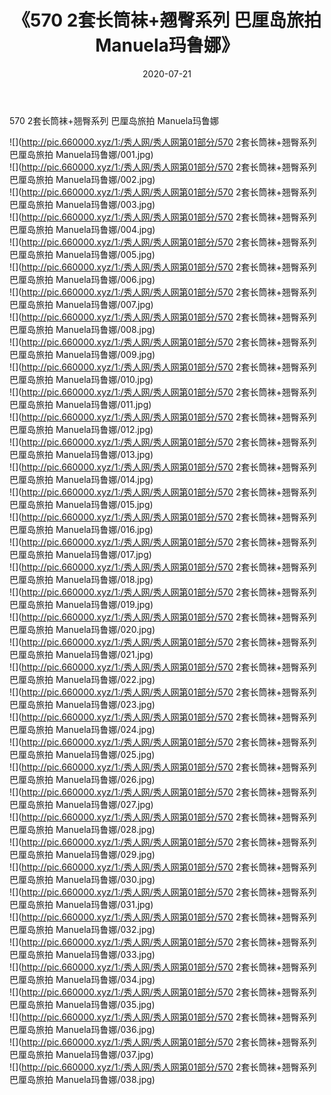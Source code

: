 ﻿---
layout: post
title:  《570 2套长筒袜+翘臀系列 巴厘岛旅拍 Manuela玛鲁娜》
date:   2020-07-21
img: http://pic.660000.xyz/1:/秀人网/秀人网第01部分/570 2套长筒袜+翘臀系列 巴厘岛旅拍 Manuela玛鲁娜/000.jpg
categories: [美女, 清纯, 唯美]
---

570 2套长筒袜+翘臀系列 巴厘岛旅拍 Manuela玛鲁娜

  ![](http://pic.660000.xyz/1:/秀人网/秀人网第01部分/570 2套长筒袜+翘臀系列 巴厘岛旅拍 Manuela玛鲁娜/001.jpg) <br> ![](http://pic.660000.xyz/1:/秀人网/秀人网第01部分/570 2套长筒袜+翘臀系列 巴厘岛旅拍 Manuela玛鲁娜/002.jpg) <br> ![](http://pic.660000.xyz/1:/秀人网/秀人网第01部分/570 2套长筒袜+翘臀系列 巴厘岛旅拍 Manuela玛鲁娜/003.jpg) <br> ![](http://pic.660000.xyz/1:/秀人网/秀人网第01部分/570 2套长筒袜+翘臀系列 巴厘岛旅拍 Manuela玛鲁娜/004.jpg) <br> ![](http://pic.660000.xyz/1:/秀人网/秀人网第01部分/570 2套长筒袜+翘臀系列 巴厘岛旅拍 Manuela玛鲁娜/005.jpg) <br> ![](http://pic.660000.xyz/1:/秀人网/秀人网第01部分/570 2套长筒袜+翘臀系列 巴厘岛旅拍 Manuela玛鲁娜/006.jpg) <br> ![](http://pic.660000.xyz/1:/秀人网/秀人网第01部分/570 2套长筒袜+翘臀系列 巴厘岛旅拍 Manuela玛鲁娜/007.jpg) <br> ![](http://pic.660000.xyz/1:/秀人网/秀人网第01部分/570 2套长筒袜+翘臀系列 巴厘岛旅拍 Manuela玛鲁娜/008.jpg) <br> ![](http://pic.660000.xyz/1:/秀人网/秀人网第01部分/570 2套长筒袜+翘臀系列 巴厘岛旅拍 Manuela玛鲁娜/009.jpg) <br> ![](http://pic.660000.xyz/1:/秀人网/秀人网第01部分/570 2套长筒袜+翘臀系列 巴厘岛旅拍 Manuela玛鲁娜/010.jpg) <br> ![](http://pic.660000.xyz/1:/秀人网/秀人网第01部分/570 2套长筒袜+翘臀系列 巴厘岛旅拍 Manuela玛鲁娜/011.jpg) <br> ![](http://pic.660000.xyz/1:/秀人网/秀人网第01部分/570 2套长筒袜+翘臀系列 巴厘岛旅拍 Manuela玛鲁娜/012.jpg) <br> ![](http://pic.660000.xyz/1:/秀人网/秀人网第01部分/570 2套长筒袜+翘臀系列 巴厘岛旅拍 Manuela玛鲁娜/013.jpg) <br> ![](http://pic.660000.xyz/1:/秀人网/秀人网第01部分/570 2套长筒袜+翘臀系列 巴厘岛旅拍 Manuela玛鲁娜/014.jpg) <br> ![](http://pic.660000.xyz/1:/秀人网/秀人网第01部分/570 2套长筒袜+翘臀系列 巴厘岛旅拍 Manuela玛鲁娜/015.jpg) <br> ![](http://pic.660000.xyz/1:/秀人网/秀人网第01部分/570 2套长筒袜+翘臀系列 巴厘岛旅拍 Manuela玛鲁娜/016.jpg) <br> ![](http://pic.660000.xyz/1:/秀人网/秀人网第01部分/570 2套长筒袜+翘臀系列 巴厘岛旅拍 Manuela玛鲁娜/017.jpg) <br> ![](http://pic.660000.xyz/1:/秀人网/秀人网第01部分/570 2套长筒袜+翘臀系列 巴厘岛旅拍 Manuela玛鲁娜/018.jpg) <br> ![](http://pic.660000.xyz/1:/秀人网/秀人网第01部分/570 2套长筒袜+翘臀系列 巴厘岛旅拍 Manuela玛鲁娜/019.jpg) <br> ![](http://pic.660000.xyz/1:/秀人网/秀人网第01部分/570 2套长筒袜+翘臀系列 巴厘岛旅拍 Manuela玛鲁娜/020.jpg) <br> ![](http://pic.660000.xyz/1:/秀人网/秀人网第01部分/570 2套长筒袜+翘臀系列 巴厘岛旅拍 Manuela玛鲁娜/021.jpg) <br> ![](http://pic.660000.xyz/1:/秀人网/秀人网第01部分/570 2套长筒袜+翘臀系列 巴厘岛旅拍 Manuela玛鲁娜/022.jpg) <br> ![](http://pic.660000.xyz/1:/秀人网/秀人网第01部分/570 2套长筒袜+翘臀系列 巴厘岛旅拍 Manuela玛鲁娜/023.jpg) <br> ![](http://pic.660000.xyz/1:/秀人网/秀人网第01部分/570 2套长筒袜+翘臀系列 巴厘岛旅拍 Manuela玛鲁娜/024.jpg) <br> ![](http://pic.660000.xyz/1:/秀人网/秀人网第01部分/570 2套长筒袜+翘臀系列 巴厘岛旅拍 Manuela玛鲁娜/025.jpg) <br> ![](http://pic.660000.xyz/1:/秀人网/秀人网第01部分/570 2套长筒袜+翘臀系列 巴厘岛旅拍 Manuela玛鲁娜/026.jpg) <br> ![](http://pic.660000.xyz/1:/秀人网/秀人网第01部分/570 2套长筒袜+翘臀系列 巴厘岛旅拍 Manuela玛鲁娜/027.jpg) <br> ![](http://pic.660000.xyz/1:/秀人网/秀人网第01部分/570 2套长筒袜+翘臀系列 巴厘岛旅拍 Manuela玛鲁娜/028.jpg) <br> ![](http://pic.660000.xyz/1:/秀人网/秀人网第01部分/570 2套长筒袜+翘臀系列 巴厘岛旅拍 Manuela玛鲁娜/029.jpg) <br> ![](http://pic.660000.xyz/1:/秀人网/秀人网第01部分/570 2套长筒袜+翘臀系列 巴厘岛旅拍 Manuela玛鲁娜/030.jpg) <br> ![](http://pic.660000.xyz/1:/秀人网/秀人网第01部分/570 2套长筒袜+翘臀系列 巴厘岛旅拍 Manuela玛鲁娜/031.jpg) <br> ![](http://pic.660000.xyz/1:/秀人网/秀人网第01部分/570 2套长筒袜+翘臀系列 巴厘岛旅拍 Manuela玛鲁娜/032.jpg) <br> ![](http://pic.660000.xyz/1:/秀人网/秀人网第01部分/570 2套长筒袜+翘臀系列 巴厘岛旅拍 Manuela玛鲁娜/033.jpg) <br> ![](http://pic.660000.xyz/1:/秀人网/秀人网第01部分/570 2套长筒袜+翘臀系列 巴厘岛旅拍 Manuela玛鲁娜/034.jpg) <br> ![](http://pic.660000.xyz/1:/秀人网/秀人网第01部分/570 2套长筒袜+翘臀系列 巴厘岛旅拍 Manuela玛鲁娜/035.jpg) <br> ![](http://pic.660000.xyz/1:/秀人网/秀人网第01部分/570 2套长筒袜+翘臀系列 巴厘岛旅拍 Manuela玛鲁娜/036.jpg) <br> ![](http://pic.660000.xyz/1:/秀人网/秀人网第01部分/570 2套长筒袜+翘臀系列 巴厘岛旅拍 Manuela玛鲁娜/037.jpg) <br> ![](http://pic.660000.xyz/1:/秀人网/秀人网第01部分/570 2套长筒袜+翘臀系列 巴厘岛旅拍 Manuela玛鲁娜/038.jpg) <br>